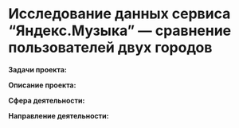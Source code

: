 # Исследование данных сервиса “Яндекс.Музыка” — сравнение пользователей двух городов


**Задачи проекта:**


**Описание проекта:**


**Сфера деятельности:** 



**Направление деятельности:**
